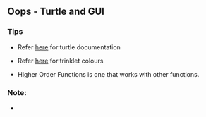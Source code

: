 
## Oops -  Turtle and GUI

### Tips
- Refer [here](https://docs.python.org/3/library/turtle.html) for turtle documentation
- Refer [here](https://trinket.io/docs/colors) for trinklet colours
    
- Higher Order Functions is one that works with other functions.

### Note: 
- 
